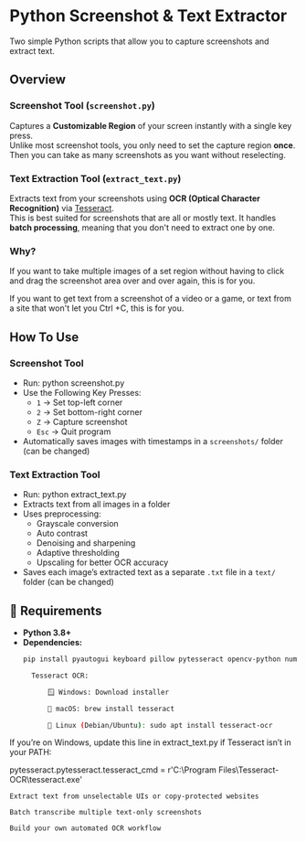 # Python Screenshot & Text Extractor

Two simple Python scripts that allow you to capture screenshots and extract text.

## Overview

### **Screenshot Tool** (`screenshot.py`)
Captures a **Customizable Region** of your screen instantly with a single key press.  
Unlike most screenshot tools, you only need to set the capture region **once**. Then you can take as many screenshots as you want without reselecting.

### **Text Extraction Tool** (`extract_text.py`)
Extracts text from your screenshots using **OCR (Optical Character Recognition)** via [Tesseract](https://github.com/tesseract-ocr/tesseract).  
This is best suited for screenshots that are all or mostly text. It handles **batch processing**, meaning that you don't need to extract one by one.

### Why?
If you want to take multiple images of a set region without having to click and drag the screenshot area over and over again, this is for you.

If you want to get text from a screenshot of a video or a game, or text from a site that won't let you Ctrl +C, this is for you.

## How To Use

### Screenshot Tool
- Run: python screenshot.py
- Use the Following Key Presses:
  - `1` → Set top-left corner  
  - `2` → Set bottom-right corner  
  - `Z` → Capture screenshot  
  - `Esc` → Quit program  
- Automatically saves images with timestamps in a `screenshots/` folder  (can be changed)

### Text Extraction Tool
- Run: python extract_text.py
- Extracts text from all images in a folder  
- Uses preprocessing:
  - Grayscale conversion  
  - Auto contrast  
  - Denoising and sharpening  
  - Adaptive thresholding  
  - Upscaling for better OCR accuracy  
- Saves each image’s extracted text as a separate `.txt` file in a `text/` folder (can be changed)

## 🧩 Requirements

- **Python 3.8+**
- **Dependencies:**
  ```bash
  pip install pyautogui keyboard pillow pytesseract opencv-python numpy

    Tesseract OCR:

        🪟 Windows: Download installer

        🍎 macOS: brew install tesseract

        🐧 Linux (Debian/Ubuntu): sudo apt install tesseract-ocr

If you’re on Windows, update this line in extract_text.py if Tesseract isn’t in your PATH:

pytesseract.pytesseract.tesseract_cmd = r'C:\Program Files\Tesseract-OCR\tesseract.exe'

    Extract text from unselectable UIs or copy-protected websites

    Batch transcribe multiple text-only screenshots

    Build your own automated OCR workflow
